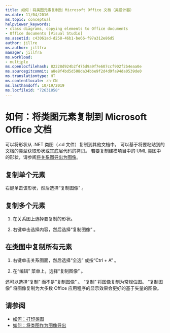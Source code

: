 ```yaml
---
title: 如何：将类图元素复制到 Microsoft Office 文档（类设计器）
ms.date: 11/04/2016
ms.topic: conceptual
helpviewer_keywords:
- class diagrams, copying elements to Office documents
- Office documents [Visual Studio]
ms.assetid: c43061ad-d258-46b1-be66-f97a312e86d5
author: jillre
ms.author: jillfra
manager: jillfra
ms.workload:
- multiple
ms.openlocfilehash: 82228d924b2f475d9a9f7e607ccf902f2b4eaa0e
ms.sourcegitcommit: a8e8f4bd5d508da34bbe9f2d4d9fa94da0539de0
ms.translationtype: HT
ms.contentlocale: zh-CN
ms.lasthandoff: 10/19/2019
ms.locfileid: "72631858"
---
```

# <a name="how-to-copy-class-diagram-elements-to-a-microsoft-office-document"></a>如何：将类图元素复制到 Microsoft Office 文档

可以将形状从 .NET 类图（.cd  文件）复制到其他文档中。 可以基于将要粘贴到的文档的类型获取形状或其底层代码的拷贝。 若要复制建模项目中的 UML 类图中的形状，请参阅[将关系图导出为图像](../../modeling/export-diagrams-as-images.md)。

## <a name="copy-a-single-element"></a>复制单个元素

右键单击该形状，然后选择“复制图像”  。

## <a name="copy-several-elements"></a>复制多个元素

1. 在关系图上选择要复制的形状。

2. 右键单击选择内容，然后选择“复制图像”  。

## <a name="copy-all-the-elements-in-a-class-diagram"></a>在类图中复制所有元素

1. 右键单击关系图面，然后选择“全选”  或按“Ctrl + A”  。

2. 在“编辑”  菜单上，选择“复制图像”  。

还可以选择“复制”  而不是“复制图像”  。 “复制”  将图像复制为常规位图。 “复制图像”  将图像复制为大多数 Office 应用程序的显示效果会更好的基于矢量的图像。

## <a name="see-also"></a>请参阅

- [如何：打印类图](how-to-print-class-diagrams.md)
- [如何：将类图作为图像导出](how-to-export-class-diagrams-as-images.md)
